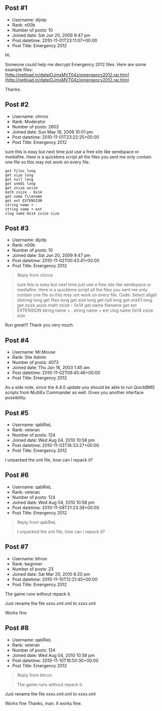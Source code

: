 ## Post #1
- Username: dijotp
- Rank: n00b
- Number of posts: 10
- Joined date: Sat Jun 20, 2009 9:47 pm
- Post datetime: 2010-11-01T23:11:07+00:00
- Post Title: Emergency 2012

Hi.

Someone could help me decrypt Emergency 2012 files. Here are some example files:
[http://netload.in/dateiOJmsMVT04z/emergency2012.rar.htm](http://netload.in/dateiOJmsMVT04z/emergency2012.rar.htm)

Thanks.
## Post #2
- Username: chrrox
- Rank: Moderator
- Number of posts: 2602
- Joined date: Sun May 18, 2008 10:01 pm
- Post datetime: 2010-11-01T23:22:25+00:00
- Post Title: Emergency 2012

sure this is easy but next time just use a free site like sendspace or mediafire.
Here is a quickbms script all the files you sent me only contain one file so this may not work on every file.

```
get files long
get size long
get null long
get unk01 long
get zsize asize
math zsize - 0x14
get name filename
get ext EXTENSION
string name + .
string name + ext
clog name 0x14 zsize size

```
## Post #3
- Username: dijotp
- Rank: n00b
- Number of posts: 10
- Joined date: Sat Jun 20, 2009 9:47 pm
- Post datetime: 2010-11-02T00:43:41+00:00
- Post Title: Emergency 2012

> Reply from chrrox
>
> sure this is easy but next time just use a free site like sendspace or mediafire.
Here is a quickbms script all the files you sent me only contain one file so this may not work on every file.
Code: Select allget idstring long
get files long
get size long
get null long
get unk01 long
get zsize asize
math zsize - 0x14
get name filename
get ext EXTENSION
string name + .
string name + ext
clog name 0x14 zsize size

Run great!!!
Thank you very much.
## Post #4
- Username: Mr.Mouse
- Rank: Site Admin
- Number of posts: 4073
- Joined date: Thu Jan 16, 2003 1:45 am
- Post datetime: 2010-11-02T09:45:46+00:00
- Post Title: Emergency 2012

As a side note, since the 4.4.0 update you should be able to run QuickBMS scripts from MultiEx Commander as well. Gives you another interface possibility.
## Post #5
- Username: qabRieL
- Rank: veteran
- Number of posts: 124
- Joined date: Wed Aug 04, 2010 10:58 pm
- Post datetime: 2010-11-03T16:33:27+00:00
- Post Title: Emergency 2012

I unpacked the xml file, how can I repack it?
## Post #6
- Username: qabRieL
- Rank: veteran
- Number of posts: 124
- Joined date: Wed Aug 04, 2010 10:58 pm
- Post datetime: 2010-11-09T21:23:38+00:00
- Post Title: Emergency 2012

> Reply from qabRieL
>
> I unpacked the xml file, how can I repack it?
## Post #7
- Username: bhrun
- Rank: beginner
- Number of posts: 23
- Joined date: Sat Mar 20, 2010 8:20 pm
- Post datetime: 2010-11-10T12:21:45+00:00
- Post Title: Emergency 2012

The game runs without repack it.

Just rename the file xxxx.xml.xml to xxxx.xml

Works fine
## Post #8
- Username: qabRieL
- Rank: veteran
- Number of posts: 124
- Joined date: Wed Aug 04, 2010 10:58 pm
- Post datetime: 2010-11-10T16:50:30+00:00
- Post Title: Emergency 2012

> Reply from bhrun
>
> The game runs without repack it.

Just rename the file xxxx.xml.xml to xxxx.xml

Works fine
Thanks, man. It works fine.
